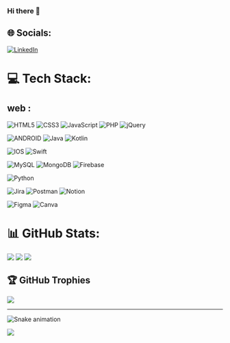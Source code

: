 ### Hi there 👋

<!--
**Dahman-Ismail/Dahman-Ismail** is a ✨ _special_ ✨ repository because its `README.md` (this file) appears on your GitHub profile.

Here are some ideas to get you started:

- 🔭 I’m currently working on ...
- 🌱 I’m currently learning ...
- 👯 I’m looking to collaborate on ...
- 🤔 I’m looking for help with ...
- 💬 Ask me about ...
- 📫 How to reach me: ...
- 😄 Pronouns: ...
- ⚡ Fun fact: ...
-->

## 🌐 Socials:
[![LinkedIn](https://img.shields.io/badge/LinkedIn-%230077B5.svg?logo=linkedin&logoColor=white)](https://linkedin.com/in/ismail-dahman) 

# 💻 Tech Stack:
## web : 
![HTML5](https://img.shields.io/badge/html5-%23E34F26.svg?style=for-the-badge&logo=html5&logoColor=white)
![CSS3](https://img.shields.io/badge/css3-%231572B6.svg?style=for-the-badge&logo=css3&logoColor=white)
![JavaScript](https://img.shields.io/badge/javascript-%23323330.svg?style=for-the-badge&logo=javascript&logoColor=%23F7DF1E)
![PHP](https://img.shields.io/badge/php-%23777BB4.svg?style=for-the-badge&logo=php&logoColor=white)
![jQuery](https://img.shields.io/badge/jquery-%230769AD.svg?style=for-the-badge&logo=jquery&logoColor=white) 

![ANDROID](https://img.shields.io/badge/android-%2320232a.svg?style=for-the-badge&logo=android&logoColor=%a4c639) 
![Java](https://img.shields.io/badge/java-%23ED8B00.svg?style=for-the-badge&logo=java&logoColor=white)
![Kotlin](https://img.shields.io/badge/kotlin-%230095D5.svg?style=for-the-badge&logo=kotlin&logoColor=white)

![IOS](https://img.shields.io/badge/IOS-%2320232a.svg?style=for-the-badge&logo=apple&logoColor=white) 
![Swift](https://img.shields.io/badge/swift-F54A2A?style=for-the-badge&logo=swift&logoColor=white)


![MySQL](https://img.shields.io/badge/mysql-%2300f.svg?style=for-the-badge&logo=mysql&logoColor=white)
![MongoDB](https://img.shields.io/badge/MongoDB-%234ea94b.svg?style=for-the-badge&logo=mongodb&logoColor=white) 
![Firebase](https://img.shields.io/badge/firebase-%23039BE5.svg?style=for-the-badge&logo=firebase) 

![Python](https://img.shields.io/badge/python-3670A0?style=for-the-badge&logo=python&logoColor=ffdd54)

![Jira](https://img.shields.io/badge/jira-%230A0FFF.svg?style=for-the-badge&logo=jira&logoColor=white)
![Postman](https://img.shields.io/badge/Postman-FF6C37?style=for-the-badge&logo=postman&logoColor=white)
![Notion](https://img.shields.io/badge/Notion-%23000000.svg?style=for-the-badge&logo=notion&logoColor=white)

![Figma](https://img.shields.io/badge/figma-%23F24E1E.svg?style=for-the-badge&logo=figma&logoColor=white)
![Canva](https://img.shields.io/badge/Canva-%2300C4CC.svg?style=for-the-badge&logo=Canva&logoColor=white) 


# 📊 GitHub Stats:
![](https://github-readme-stats.vercel.app/api?username=Dahman-Ismail&theme=ayu-mirage&hide_border=true&include_all_commits=false&count_private=false)
![](https://github-readme-streak-stats.herokuapp.com/?user=Dahman-Ismail&theme=ayu-mirage&hide_border=true)
![](https://github-readme-stats.vercel.app/api/top-langs/?username=Dahman-Ismail&theme=ayu-mirage&hide_border=true&include_all_commits=false&count_private=false&layout=compact)

## 🏆 GitHub Trophies
![](https://github-profile-trophy.vercel.app/?username=Dahman-Ismail&theme=radical&no-frame=true&no-bg=false&margin-w=4)

<!-- ### 🔝 Top Contributed Repo
![](https://github-contributor-stats.vercel.app/api?username=Dahman-Ismail&limit=5&theme=dark&combine_all_yearly_contributions=true) -->

---

![Snake animation](https://raw.githubusercontent.com/{Dahman-Ismail}/{Dahman-Ismail}/output/github-contribution-grid-snake-dark.svg)


[![](https://visitcount.itsvg.in/api?id=Dahman-Ismail&icon=2&color=1)](https://visitcount.itsvg.in)

<!-- Proudly created with GPRM ( https://gprm.itsvg.in ) -->

